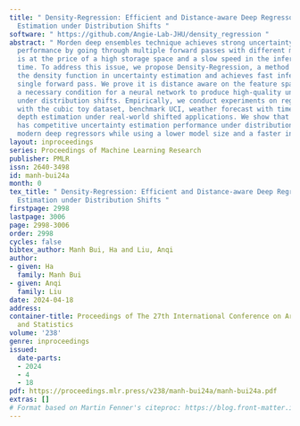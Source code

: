```yaml
---
title: " Density-Regression: Efficient and Distance-aware Deep Regressor for Uncertainty
  Estimation under Distribution Shifts "
software: " https://github.com/Angie-Lab-JHU/density_regression "
abstract: " Morden deep ensembles technique achieves strong uncertainty estimation
  performance by going through multiple forward passes with different models. This
  is at the price of a high storage space and a slow speed in the inference (test)
  time. To address this issue, we propose Density-Regression, a method that leverages
  the density function in uncertainty estimation and achieves fast inference by a
  single forward pass. We prove it is distance aware on the feature space, which is
  a necessary condition for a neural network to produce high-quality uncertainty estimation
  under distribution shifts. Empirically, we conduct experiments on regression tasks
  with the cubic toy dataset, benchmark UCI, weather forecast with time series, and
  depth estimation under real-world shifted applications. We show that Density-Regression
  has competitive uncertainty estimation performance under distribution shifts with
  modern deep regressors while using a lower model size and a faster inference speed. "
layout: inproceedings
series: Proceedings of Machine Learning Research
publisher: PMLR
issn: 2640-3498
id: manh-bui24a
month: 0
tex_title: " Density-Regression: Efficient and Distance-aware Deep Regressor for Uncertainty
  Estimation under Distribution Shifts "
firstpage: 2998
lastpage: 3006
page: 2998-3006
order: 2998
cycles: false
bibtex_author: Manh Bui, Ha and Liu, Anqi
author:
- given: Ha
  family: Manh Bui
- given: Anqi
  family: Liu
date: 2024-04-18
address:
container-title: Proceedings of The 27th International Conference on Artificial Intelligence
  and Statistics
volume: '238'
genre: inproceedings
issued:
  date-parts:
  - 2024
  - 4
  - 18
pdf: https://proceedings.mlr.press/v238/manh-bui24a/manh-bui24a.pdf
extras: []
# Format based on Martin Fenner's citeproc: https://blog.front-matter.io/posts/citeproc-yaml-for-bibliographies/
---
```

